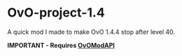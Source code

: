 # OvO-project-1.4
A quick mod I made to make OvO 1.4.4 stop after level 40. 

**IMPORTANT - Requires [OvOModAPI](https://github.com/Arjun99ab/ovo/blob/f8079a4d062a7680adf7767d66d7e9c177b1dd19/src/mods/general/modapi.js)**
